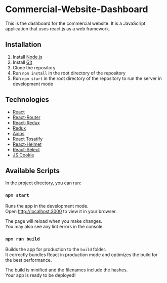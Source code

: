 # Commercial-Website-Dashboard

This is the dashboard for the commercial website. It is a JavaScript application that uses react.js as a web framework.

## Installation

1. Install [Node.js](https://nodejs.org/en/download/)
2. Install [Git](https://git-scm.com/downloads)
3. Clone the repository
4. Run `npm install` in the root directory of the repository
5. Run `npm start` in the root directory of the repository to run the server in development mode

## Technologies

- [React](https://reactjs.org/)
- [React-Router](https://reactrouter.com/)
- [React-Redux](https://react-redux.js.org/)
- [Redux](https://redux.js.org/)
- [Axios](https://github.com/axios/axios)
- [React Tosatify](https://fkhadra.github.io/react-toastify/introduction)
- [React-Helmet](https://www.npmjs.com/package/react-helmet)
- [React-Select](https://react-select.com/home)
- [JS Cookie](https://www.npmjs.com/package/js-cookie)

## Available Scripts

In the project directory, you can run:

### `npm start`

Runs the app in the development mode.\
Open [http://localhost:3000](http://localhost:3000) to view it in your browser.

The page will reload when you make changes.\
You may also see any lint errors in the console.

### `npm run build`

Builds the app for production to the `build` folder.\
It correctly bundles React in production mode and optimizes the build for the best performance.

The build is minified and the filenames include the hashes.\
Your app is ready to be deployed!
